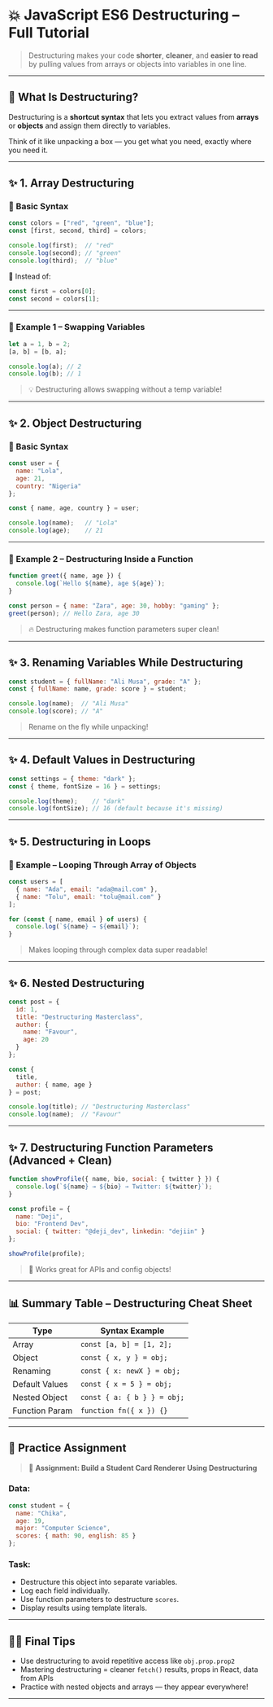 
# 💥 JavaScript ES6 Destructuring – Full Tutorial

> Destructuring makes your code **shorter**, **cleaner**, and **easier to read** by pulling values from arrays or objects into variables in one line.

---

## 🧠 What Is Destructuring?

Destructuring is a **shortcut syntax** that lets you extract values from **arrays** or **objects** and assign them directly to variables.

Think of it like unpacking a box — you get what you need, exactly where you need it.

---

## ✨ 1. Array Destructuring

### 🔹 Basic Syntax

```javascript
const colors = ["red", "green", "blue"];
const [first, second, third] = colors;

console.log(first);  // "red"
console.log(second); // "green"
console.log(third);  // "blue"
```

🚀 Instead of:

```javascript
const first = colors[0];
const second = colors[1];
```

---

### 🧪 Example 1 – Swapping Variables

```javascript
let a = 1, b = 2;
[a, b] = [b, a];

console.log(a); // 2
console.log(b); // 1
```

> 💡 Destructuring allows swapping without a temp variable!

---

## ✨ 2. Object Destructuring

### 🔹 Basic Syntax

```javascript
const user = {
  name: "Lola",
  age: 21,
  country: "Nigeria"
};

const { name, age, country } = user;

console.log(name);   // "Lola"
console.log(age);    // 21
```

---

### 🧪 Example 2 – Destructuring Inside a Function

```javascript
function greet({ name, age }) {
  console.log(`Hello ${name}, age ${age}`);
}

const person = { name: "Zara", age: 30, hobby: "gaming" };
greet(person); // Hello Zara, age 30
```

> 🔥 Destructuring makes function parameters super clean!

---

## ✨ 3. Renaming Variables While Destructuring

```javascript
const student = { fullName: "Ali Musa", grade: "A" };
const { fullName: name, grade: score } = student;

console.log(name);  // "Ali Musa"
console.log(score); // "A"
```

> Rename on the fly while unpacking!

---

## ✨ 4. Default Values in Destructuring

```javascript
const settings = { theme: "dark" };
const { theme, fontSize = 16 } = settings;

console.log(theme);    // "dark"
console.log(fontSize); // 16 (default because it's missing)
```

---

## ✨ 5. Destructuring in Loops

### 🔄 Example – Looping Through Array of Objects

```javascript
const users = [
  { name: "Ada", email: "ada@mail.com" },
  { name: "Tolu", email: "tolu@mail.com" }
];

for (const { name, email } of users) {
  console.log(`${name} → ${email}`);
}
```

> Makes looping through complex data super readable!

---

## ✨ 6. Nested Destructuring

```javascript
const post = {
  id: 1,
  title: "Destructuring Masterclass",
  author: {
    name: "Favour",
    age: 20
  }
};

const {
  title,
  author: { name, age }
} = post;

console.log(title); // "Destructuring Masterclass"
console.log(name);  // "Favour"
```

---

## ✨ 7. Destructuring Function Parameters (Advanced + Clean)

```javascript
function showProfile({ name, bio, social: { twitter } }) {
  console.log(`${name} → ${bio} → Twitter: ${twitter}`);
}

const profile = {
  name: "Deji",
  bio: "Frontend Dev",
  social: { twitter: "@deji_dev", linkedin: "dejiin" }
};

showProfile(profile);
```

> 🔧 Works great for APIs and config objects!

---

## 📊 Summary Table – Destructuring Cheat Sheet

| Type           | Syntax Example              |
| -------------- | --------------------------- |
| Array          | `const [a, b] = [1, 2];`    |
| Object         | `const { x, y } = obj;`     |
| Renaming       | `const { x: newX } = obj;`  |
| Default Values | `const { x = 5 } = obj;`    |
| Nested Object  | `const { a: { b } } = obj;` |
| Function Param | `function fn({ x }) {}`     |

---

## 🧪 Practice Assignment

> 🎯 **Assignment: Build a Student Card Renderer Using Destructuring**

### Data:

```javascript
const student = {
  name: "Chika",
  age: 19,
  major: "Computer Science",
  scores: { math: 90, english: 85 }
};
```

### Task:

* Destructure this object into separate variables.
* Log each field individually.
* Use function parameters to destructure `scores`.
* Display results using template literals.

---

## 🧑‍🏫 Final Tips

* Use destructuring to avoid repetitive access like `obj.prop.prop2`
* Mastering destructuring = cleaner `fetch()` results, props in React, data from APIs
* Practice with nested objects and arrays — they appear everywhere!

---
